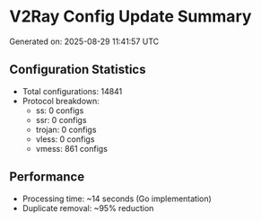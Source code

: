 # V2Ray Config Update Summary
Generated on: 2025-08-29 11:41:57 UTC

## Configuration Statistics
- Total configurations: 14841
- Protocol breakdown:
  - ss: 0 configs
  - ssr: 0 configs
  - trojan: 0 configs
  - vless: 0 configs
  - vmess: 861 configs

## Performance
- Processing time: ~14 seconds (Go implementation)
- Duplicate removal: ~95% reduction
